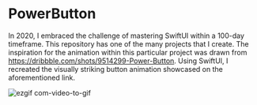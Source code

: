 # PowerButton


In 2020, I embraced the challenge of mastering SwiftUI within a 100-day timeframe. This repository has one of the many projects that I create. The inspiration for the animation within this particular project was drawn from https://dribbble.com/shots/9514299-Power-Button. Using SwiftUI, I recreated the visually striking button animation showcased on the aforementioned link.

![ezgif com-video-to-gif](https://github.com/nelt23/PowerButton/assets/14063698/353dfd63-1ab8-4ee5-aa88-cbf8cecae956)
